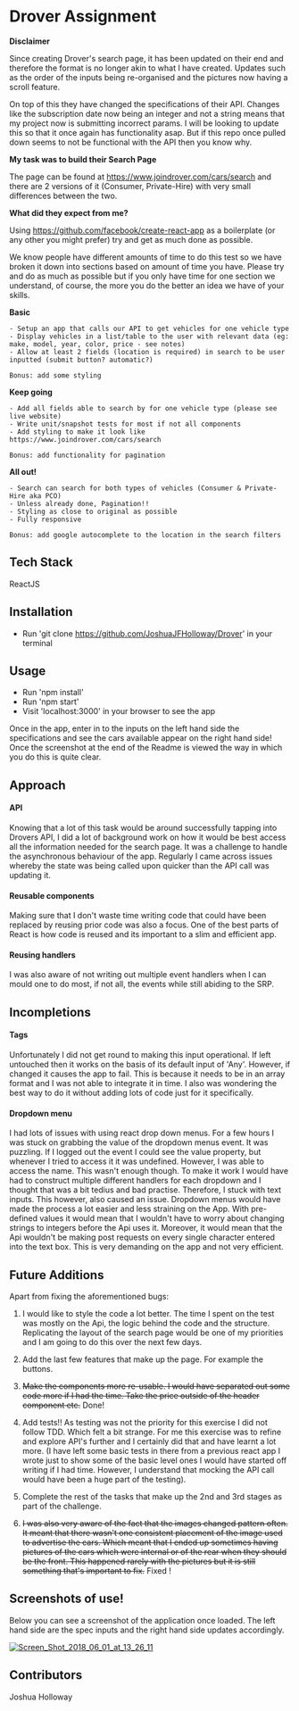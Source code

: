 # Drover Assignment

**Disclaimer**

Since creating Drover's search page, it has been updated on their end and therefore the format is no longer
akin to what I have created. Updates such as the order of the inputs being re-organised and the pictures now having a scroll
feature.

On top of this they have changed the specifications of their API. Changes like the subscription date now
being an integer and not a string means that my project now is submitting incorrect params. I will be looking
to update this so that it once again has functionality asap. But if this repo once pulled down seems to
not be functional with the API then you know why.


**My task was to build their Search Page**

The page can be found at https://www.joindrover.com/cars/search and there are 2 versions of it (Consumer, Private-Hire) with very small differences between the two.


**What did they expect from me?**

Using https://github.com/facebook/create-react-app as a boilerplate (or any other you might prefer) try and get as much done as possible.

We know people have different amounts of time to do this test so we have broken it down into sections based on amount of time you have. Please try and do as much as possible but if you only have time for one section we understand, of course, the more you do the better an idea we have of your skills.

**Basic**

    - Setup an app that calls our API to get vehicles for one vehicle type
    - Display vehicles in a list/table to the user with relevant data (eg: make, model, year, color, price - see notes)
    - Allow at least 2 fields (location is required) in search to be user inputted (submit button? automatic?)

    Bonus: add some styling

**Keep going**

    - Add all fields able to search by for one vehicle type (please see live website)
    - Write unit/snapshot tests for most if not all components
    - Add styling to make it look like https://www.joindrover.com/cars/search

    Bonus: add functionality for pagination

**All out!**

    - Search can search for both types of vehicles (Consumer & Private-Hire aka PCO)
    - Unless already done, Pagination!!
    - Styling as close to original as possible
    - Fully responsive

    Bonus: add google autocomplete to the location in the search filters


## Tech Stack

ReactJS


## Installation

- Run 'git clone https://github.com/JoshuaJFHolloway/Drover' in your terminal


## Usage

- Run 'npm install'
- Run 'npm start'
- Visit 'localhost:3000' in your browser to see the app

Once in the app, enter in to the inputs on the left hand side the specifications and see the cars
available appear on the right hand side! Once the screenshot at the end of the Readme is viewed
the way in which you do this is quite clear.


## Approach

#### API

Knowing that a lot of this task would be around successfully tapping into Drovers API, I did a lot of
background work on how it would be best access all the information needed for the search page. It was a
challenge to handle the asynchronous behaviour of the app. Regularly I came across issues whereby the state
was being called upon quicker than the API call was updating it. 

#### Reusable components

Making sure that I don't waste time writing code that could have been replaced by reusing prior code was 
also a focus. One of the best parts of React is how code is reused and its important to a slim and efficient app.

#### Reusing handlers

I was also aware of not writing out multiple event handlers when I can mould one to do most, if not all, the events
while still abiding to the SRP. 


## Incompletions

#### Tags

Unfortunately I did not get round to making this input operational. If left untouched then it works on the
basis of its default input of 'Any'. However, if changed it causes the app to fail. This is because it needs to be
in an array format and I was not able to integrate it in time. I also was wondering the best way to do it without
adding lots of code just for it specifically. 

#### Dropdown menu

I had lots of issues with using react drop down menus. For a few hours I was stuck on grabbing the value of the
dropdown menus event. It was puzzling. If I logged out the event I could see the value property, but whenever I
tried to access it it was undefined. However, I was able to access the name. This wasn't enough though.
To make it work I would have had to construct multiple different handlers for each dropdown and I thought
that was a bit tedius and bad practise. Therefore, I stuck with text inputs. This however, also caused an issue.
Dropdown menus would have made the process a lot easier and less straining on the App. With pre-defined values
it would mean that I wouldn't have to worry about changing strings to integers before the Api uses it. Moreover,
it would mean that the Api wouldn't be making post requests on every single character entered into the text box.
This is very demanding on the app and not very efficient. 


## Future Additions

Apart from fixing the aforementioned bugs:

1. I would like to style the code a lot better. The time I spent on the
   test was mostly on the Api, the logic behind the code and the structure. Replicating the layout of the
   search page would be one of my priorities and I am going to do this over the next few days.

2. Add the last few features that make up the page. For example the buttons. 

3. ~~Make the components more re-usable. I would have separated out some code more if I had the time. Take the
   price outside of the header component etc.~~ Done! 

4. Add tests!! As testing was not the priority for this exercise I did not follow TDD. Which felt a bit
   strange. For me this exercise was to refine and explore API's further and I certainly did that and have 
   learnt a lot more. (I have left some basic tests in there from a previous react app I wrote just to show
   some of the basic level ones I would have started off writing if I had time. However, I understand that mocking
   the API call would have been a huge part of the testing).
   
5. Complete the rest of the tasks that make up the 2nd and 3rd stages as part of the challenge. 

6. ~~I was also very aware of the fact that the images changed pattern often. It meant that there wasn't one consistent
   placement of the image used to advertise the cars. Which meant that I ended up sometimes having pictures of the cars
   which were internal or of the rear when they should be the front. This happened rarely with the pictures but it is still
   something that's important to fix.~~ Fixed !


## Screenshots of use!

Below you can see a screenshot of the application once loaded. The left hand side are the spec inputs and the right
hand side updates accordingly.

<a href="https://ibb.co/cii02d"><img src="https://preview.ibb.co/gTDdoJ/Screen_Shot_2018_06_01_at_13_26_11.png" alt="Screen_Shot_2018_06_01_at_13_26_11" border="0"></a>

## Contributors

Joshua Holloway